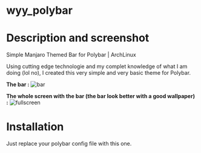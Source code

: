 # wyy_polybar
# Description and screenshot
Simple Manjaro Themed Bar for Polybar | ArchLinux

Using cutting edge technologie and my complet knowledge of what I am doing (lol no), I created this very simple and very basic theme for Polybar. 

**The bar :**
![bar](https://user-images.githubusercontent.com/77797484/158819552-3f16fe96-8e79-42de-84f7-82872778a1b0.png)

**The whole screen with the bar (the bar look better with a good wallpaper) :**
![fullscreen](https://user-images.githubusercontent.com/77797484/158819573-37a76f7d-c1f9-4dcf-8dc9-24eeebd16849.png)

# Installation

Just replace your polybar config file with this one. 
